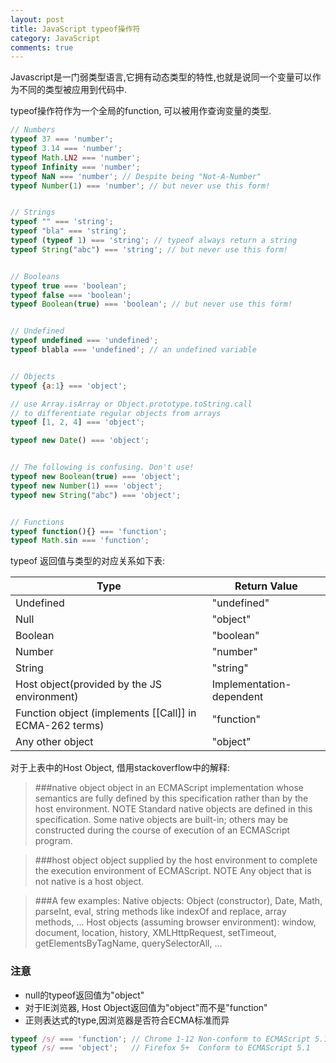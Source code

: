```yaml
---
layout: post
title: JavaScript typeof操作符
category: JavaScript
comments: true
---
```

Javascript是一门弱类型语言,它拥有动态类型的特性,也就是说同一个变量可以作为不同的类型被应用到代码中.

typeof操作符作为一个全局的function, 可以被用作查询变量的类型.



``` js
// Numbers
typeof 37 === 'number';
typeof 3.14 === 'number';
typeof Math.LN2 === 'number';
typeof Infinity === 'number';
typeof NaN === 'number'; // Despite being "Not-A-Number"
typeof Number(1) === 'number'; // but never use this form!


// Strings
typeof "" === 'string';
typeof "bla" === 'string';
typeof (typeof 1) === 'string'; // typeof always return a string
typeof String("abc") === 'string'; // but never use this form!


// Booleans
typeof true === 'boolean';
typeof false === 'boolean';
typeof Boolean(true) === 'boolean'; // but never use this form!


// Undefined
typeof undefined === 'undefined';
typeof blabla === 'undefined'; // an undefined variable


// Objects
typeof {a:1} === 'object';

// use Array.isArray or Object.prototype.toString.call
// to differentiate regular objects from arrays
typeof [1, 2, 4] === 'object';

typeof new Date() === 'object';


// The following is confusing. Don't use!
typeof new Boolean(true) === 'object';
typeof new Number(1) === 'object';
typeof new String("abc") === 'object';


// Functions
typeof function(){} === 'function';
typeof Math.sin === 'function';
```

typeof 返回值与类型的对应关系如下表:

<table>
  <thead>
    <tr>
      <th>Type</th>
      <th>Return Value</th>
    </tr>
  </thead>
  <tbody>
    <tr>
      <td>Undefined</td>
      <td>"undefined"</td>
    </tr>
    <tr>
      <td>Null</td>
      <td>"object"</td>
    </tr>
    <tr>
      <td>Boolean</td>
      <td>"boolean"</td>
    </tr>
    <tr>
      <td>Number</td>
      <td>"number"</td>
    </tr>
    <tr>
      <td>String</td>
      <td>"string"</td>
    </tr>
    <tr>
      <td>Host object(provided by the JS environment)</td>
      <td>Implementation-dependent</td>
    </tr>
    <tr>
      <td>Function object (implements [[Call]] in ECMA-262 terms)</td>
      <td>"function"</td>
    </tr>
    <tr>
      <td>Any other object</td>
      <td>"object"</td>
    </tr>
  </tbody>
</table>

对于上表中的Host Object, 借用stackoverflow中的解释:
> ###native object
>object in an ECMAScript implementation whose semantics are fully defined by this specification rather than by the host environment.
>NOTE Standard native objects are defined in this specification. Some native objects are built-in; others may be constructed during the course of execution of an ECMAScript program.

> ###host object
> object supplied by the host environment to complete the execution environment of ECMAScript.
> NOTE Any object that is not native is a host object.

> ###A few examples:
> Native objects: Object (constructor), Date, Math, parseInt, eval, string methods like indexOf and replace, array methods, ...
> Host objects (assuming browser environment): window, document, location, history, XMLHttpRequest, setTimeout, getElementsByTagName, querySelectorAll, ...

### 注意
- null的typeof返回值为"object"
- 对于IE浏览器, Host Object返回值为"object"而不是"function"
- 正则表达式的type,因浏览器是否符合ECMA标准而异
``` js
typeof /s/ === 'function'; // Chrome 1-12 Non-conform to ECMAScript 5.1
typeof /s/ === 'object';   // Firefox 5+  Conform to ECMAScript 5.1
```

